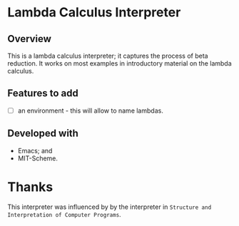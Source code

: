 # Lambda Calculus Interpreter

## Overview
This is a lambda calculus interpreter; it captures the process of beta reduction.
It works on most examples in introductory material on the lambda calculus.

## Features to add
- [ ] an environment - this will allow to name lambdas.

## Developed with
- Emacs; and
- MIT-Scheme.

# Thanks
This interpreter was influenced by by the interpreter in `Structure and Interpretation of Computer Programs`. 

